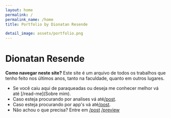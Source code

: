 ```yaml
---
layout: home
permalink: /
permalink_name: /home
title: Portfolio by Dionatan Resende

detail_image: assets/portfolio.png
---
```


# Dionatan Resende

**Como navegar neste site?** Este site é um arquivo de todos os trabalhos que tenho feito nos últimos anos, tanto na faculdade, quanto em outros lugares. 

- Se você caiu aqui de paraqueadas ou deseja me conhecer melhor vá até [/read-me](Sobre mim).
- Caso esteja procurando por analises vá até[/post](post).
- Caso esteja procurando por app's vá até[/post](aplicativos).
- Não achou o que precisa? Entre em [/post](Contato)
[/preview](preview)